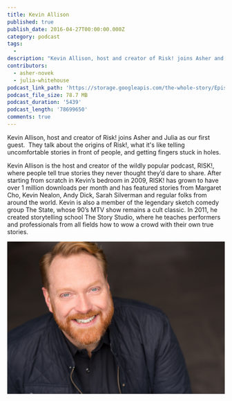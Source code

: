 ```yaml
---
title: Kevin Allison
published: true
publish_date: 2016-04-27T00:00:00.000Z
category: podcast
tags:
  -
description: "Kevin Allison, host and creator of Risk! joins Asher and Julia as our first guest.  They talk about the origins of Risk!, what it's like telling uncomfortable stories in front of people, and getting fingers stuck in holes."
contributors:
  - asher-novek
  - julia-whitehouse
podcast_link_path: 'https://storage.googleapis.com/the-whole-story/Episode1_KevinAllisonfinal.mp3'
podcast_file_size: 78.7 MB
podcast_duration: '5439'
podcast_length: '78699650'
comments: true
---
```



Kevin Allison, host and creator of Risk! joins Asher and Julia as our first guest. &nbsp;They talk about the origins of Risk!, what it's like telling uncomfortable stories in front of people, and getting fingers stuck in holes.

Kevin Allison is the host and creator of the wildly popular podcast, RISK!, where people tell true stories they never thought they’d dare to share. After starting from scratch in Kevin’s bedroom in 2009, RISK! has grown to have over 1 million downloads per month and has featured stories from Margaret Cho, Kevin Nealon, Andy Dick, Sarah Silverman and regular folks from around the world. Kevin is also a member of the legendary sketch comedy group The State, whose 90’s MTV show remains a cult classic. In 2011, he created storytelling school The Story Studio, where he teaches performers and professionals from all fields how to wow a crowd with their own true stories.

![](/uploads/versions/img_0402&#40;for_web&#41;-copy---x----1716-1200x---.jpg)